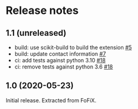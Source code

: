 Release notes
=============

1.1 (unreleased)
----------------

- build: use scikit-build to build the extension [#5](https://github.com/fofix/python-videoplayer/pull/5)
- build: update contact information [#7](https://github.com/fofix/python-videoplayer/pull/7)
- ci: add tests against python 3.10 [#18](https://github.com/fofix/python-videoplayer/pull/18)
- ci: remove tests against python 3.6 [#18](https://github.com/fofix/python-videoplayer/pull/18)


1.0 (2020-05-23)
----------------

Initial release. Extracted from FoFiX.

